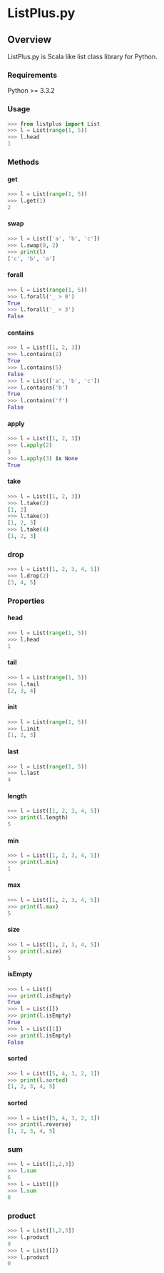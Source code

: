 ListPlus.py
========

## Overview

ListPlus.py is Scala like list class library for Python.

### Requirements
Python >= 3.3.2

### Usage

```python
>>> from listplus import List
>>> l = List(range(1, 5))
>>> l.head
1
```

### Methods

#### get

```python
>>> l = List(range(1, 5))
>>> l.get(1)
2
```

#### swap

```python
>>> l = List(['a', 'b', 'c'])
>>> l.swap(0, 2)
>>> print(l)
['c', 'b', 'a']
 ```

#### forall

```python
>>> l = List(range(1, 5))
>>> l.forall('_ > 0')
True
>>> l.forall('_ > 3')
False
```

#### contains

```python
>>> l = List([1, 2, 3])
>>> l.contains(2)
True
>>> l.contains(5)
False
>>> l = List(['a', 'b', 'c'])
>>> l.contains('b')
True
>>> l.contains('f')
False
```

#### apply

```python
>>> l = List([1, 2, 3])
>>> l.apply(2)
3
>>> l.apply(3) is None
True
```

#### take

```python
>>> l = List([1, 2, 3])
>>> l.take(2)
[1, 2]
>>> l.take(3)
[1, 2, 3]
>>> l.take(4)
[1, 2, 3]
```

### drop

```python
>>> l = List([1, 2, 3, 4, 5])
>>> l.drop(2)
[3, 4, 5]
```

### Properties

#### head
```python
>>> l = List(range(1, 5))
>>> l.head
1
```

#### tail
```python
>>> l = List(range(1, 5))
>>> l.tail
[2, 3, 4]
```

#### init
```python
>>> l = List(range(1, 5))
>>> l.init
[1, 2, 3]
```

#### last
```python
>>> l = List(range(1, 5))
>>> l.last
4
```

#### length
```python
>>> l = List([1, 2, 3, 4, 5])
>>> print(l.length)
5
```

#### min
```python
>>> l = List([1, 2, 3, 4, 5])
>>> print(l.min)
1
```

#### max
```python
>>> l = List([1, 2, 3, 4, 5])
>>> print(l.max)
5
```

#### size
```python
>>> l = List([1, 2, 3, 4, 5])
>>> print(l.size)
5
```

#### isEmpty

```python
>>> l = List()
>>> print(l.isEmpty)
True
>>> l = List([])
>>> print(l.isEmpty)
True
>>> l = List([1])
>>> print(l.isEmpty)
False
```

#### sorted
```python
>>> l = List([5, 4, 3, 2, 1])
>>> print(l.sorted)
[1, 2, 3, 4, 5]
```

#### sorted
```python
>>> l = List([5, 4, 3, 2, 1])
>>> print(l.reverse)
[1, 2, 3, 4, 5]
```

### sum
```python
>>> l = List([1,2,3])
>>> l.sum
6
>>> l = List([])
>>> l.sum
0
```

### product
```python
>>> l = List([1,2,3])
>>> l.product
9
>>> l = List([])
>>> l.product
0
```


